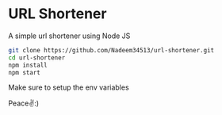 # URL Shortener

A simple url shortener using Node JS

```bash
git clone https://github.com/Nadeem34513/url-shortener.git
cd url-shortener
npm install
npm start
```

Make sure to setup the env variables

Peace✌:)